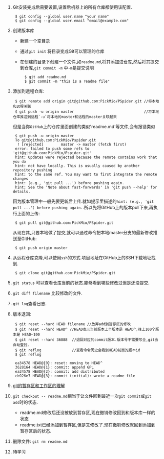 1. Git安装完成后需要设置,设置后机器上的所有仓库都使用该配置.

		$ git config --global user.name "your name"
		$ git config --global user.email "email@example.com"
2. 创建版本库
	- 新建一个空目录
	- 通过`git init` 将目录变成Git可以管理的仓库
	- 在创建的目录下创建一个文件,如`readme.md`,将其添加进仓库,然后将其提交到仓库,`git commit -m` 中`-m`是提交说明
			
			$ git add readme.md
			$ git commit -m "this is a readme file"

3. 添加到远程仓库:
		
		$ git remote add origin git@github.com:PickMio/PSpider.git //将本地和远程关联 
		$ git push -u origin master                                //将本地仓库推送到远程`-u`将本地的master和远程的master关联起来
	但是当你`GitHub`上的仓库里面创建的类似'readme.md'等文件,会有报错类似
		
		$ git push -u origin master
		To git@github.com:PickMio/Pspider.git
		 ! [rejected]        master -> master (fetch first)
		error: failed to push some refs to 'git@github.com:PickMio/Pspider.git'
		hint: Updates were rejected because the remote contains work that you do
		hint: not have locally. This is usually caused by another repository pushing
		hint: to the same ref. You may want to first integrate the remote changes
		hint: (e.g., 'git pull ...') before pushing again.
		hint: See the 'Note about fast-forwards' in 'git push --help' for details.
	因为版本管理中一般先要更新后上传.就如提示里描述的`hint: (e.g., 'git pull ...') before pushing again.`.所以先将GitHub上的版本pull下来,再执行上面的上传:
		
		$ git pull git@github.com:PickMio/PSpider.git
	从现在其,只要本地做了提交,就可以通过命令把本地master分支的最新修改推送至GitHub:

		$ git push origin master

4. 从远程仓库克隆,可以使用`ssh`的方式.项目地址在GitHub上的SSH下载地址找到.

		$ git clone git@github.com:PickMio/PSpider.git

5. `git status` 可以查看仓库当前的状态.能够看到哪些修改过但是还没提交.
6. `git diff filename` 比较修改的文件.
7. `git log`查看日志.
8. 版本退回:

		$ git reset --hard HEAD filename //放弃add到暂存区的修改 
		$ git reset --hard HEAD^ //HEAD表示当前版本上个版本是 HEAD^,往上100个版本是 HEAD~100
		$ git reset --hard 36888  //退回对应的commit版本.版本号不需要写全,git会自动查找.
		$ git reflog              //查看命令历史会看到HEAD前面的版本id
		$ git reflog

		ea34578 HEAD@{0}: reset: moving to HEAD^
		3628164 HEAD@{1}: commit: append GPL
		ea34578 HEAD@{2}: commit: add distributed
		cb926e7 HEAD@{3}: commit (initial): wrote a readme file

9. [git的暂存区和工作区的理解](http://dwz.cn/2iD47N)
10. `git checkout -- readme.md`相当于让文件回到最近一次`git commit`或`git add`时的状态.
	- readme.md修改后还没被放到暂存区,现在撤销修改回到和版本库一样的状态
	- readme.txt已经添加到暂存区,但是又修改了.现在撤销修改就回到添加到暂存区后的状态.
11. 删除文件: `git rm readme.md`
12. 待学习